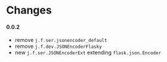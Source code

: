 Changes
=======

#### 0.0.2
* remove `j.f.ser.jsonencoder_default`
* remove `j.f.dev.JSONEncoderFlasky`
* new `j.f.ser.JSONEncoderExt` extending `flask.json.Encoder`



